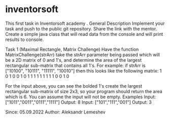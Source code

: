 # inventorsoft

This first task in Inventorsoft academy .
General Description Implement your task and push to the public git repository. 
Share the link with the mentor. Create a simple java class that will read data 
from the console and will print results to console.

Task 1 (Maximal Rectangle, Matrix Challenge) Have the function MatrixChallenge(strArr) 
take the strArr parameter being passed which will be a 2D matrix of 0 and 1's, 
and determine the area of the largest rectangular sub-matrix that contains all 1's. 
For example: if strArr is ["10100", "10111", "11111", "10010"] then this looks 
like the following matrix:
1 0 1 0 0 
1 0 1 1 1 
1 1 1 1 1 
1 0 0 1 0

For the input above, you can see the bolded 1's create the largest rectangular 
sub-matrix of size 2x3, so your program should return the area which is 6. 
You can assume the input will not be empty. 
Examples Input: ["1011","0011","0111","1111"] Output: 8
Input: ["101","111","001"] Output: 3

Since: 05.09.2022
Author: Aleksandr Lemeshev
